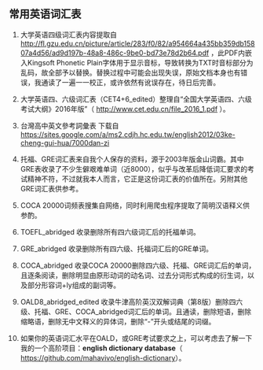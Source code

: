 ## 常用英语词汇表

1. 大学英语四级词汇表内容提取自 <http://fl.gzu.edu.cn/picture/article/283/f0/82/a954664a435bb359db15807a4d56/ad9d197b-48a8-486c-9be0-bd73e78d2b64.pdf> ，此PDF内嵌入Kingsoft Phonetic Plain字体用于显示音标，导致转换为TXT时音标部分为乱码，故全部予以替换。替换过程中可能会出现失误，原始文档本身也有错误，我通读了一遍一一校正，或许依然有讹误存在，待日后完善。

2. 大学英语四、六级词汇表（CET4+6_edited）整理自“全国大学英语四、六级考试大纲》2016年版”（ <http://www.cet.edu.cn/file_2016_1.pdf> ）。

3. 台灣高中英文參考詞彙表 下载自 <https://sites.google.com/a/ms2.cdjh.hc.edu.tw/english2012/03ke-cheng-gui-hua/7000dan-zi>

4. 托福、GRE词汇表来自我个人保存的资料，源于2003年版金山词霸。其中GRE表收录了不少生僻艰难单词（近8000），似乎与改革后降低词汇要求的考试精神不符，不过就我本人而言，它正是这份词汇表的价值所在。另附其他GRE词汇表供参考。

5. COCA 20000词频表搜集自网络，同时利用爬虫程序提取了简明汉语释义供参酌。

6. TOEFL_abridged 收录删除所有四六级词汇后的托福单词。

7. GRE_abridged 收录删除所有四六级、托福词汇后的GRE单词。

8. COCA_abridged 收录COCA 20000删除四六级、托福、GRE词汇后的单词，且逐条阅读，删除明显由原形动词的动名词、过去分词形式构成的衍生词，以及部分形容词+ly组成的副词等。

9. OALD8_abridged_edited 收录牛津高阶英汉双解词典（第8版）删除四六级、托福、GRE、COCA_abridged词汇后的单词。且通读，删除短语，删除缩略语，删除无中文释义的异体词，删除“-”开头或结尾的词缀。

10. 如果你的英语词汇水平在OALD，或GRE考试要求之上，可以考虑去了解一下我的一个高阶项目：**english dictionary database**（ <https://github.com/mahavivo/english-dictionary>）。
